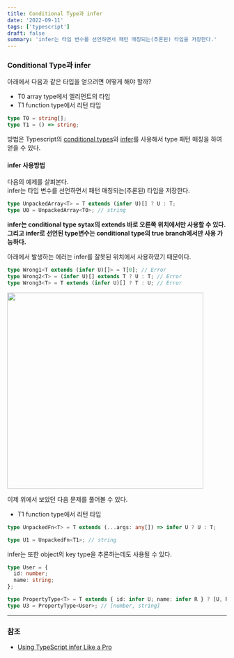 ```yaml
---
title: Conditional Type과 infer
date: '2022-09-11'
tags: ['typescript']
draft: false
summary: 'infer는 타입 변수를 선언하면서 패턴 매칭되는(추론된) 타입을 저장한다.'
---
```


### Conditional Type과 infer

아래에서 다음과 같은 타입을 얻으려면 어떻게 해야 할까?

- T0 array type에서 엘리먼트의 타입
- T1 function type에서 리턴 타입

```ts
type T0 = string[];
type T1 = () => string;
```

방법은 Typescript의 [conditional types](https://www.typescriptlang.org/docs/handbook/2/conditional-types.html)와 [infer](https://www.typescriptlang.org/docs/handbook/2/conditional-types.html#inferring-within-conditional-types)를 사용해서 type 패턴 매칭을 하여 얻을 수 있다.

#### infer 사용방법

다음의 예제를 살펴본다. <br />
infer는 타입 변수를 선언하면서 패턴 매칭되는(추론된) 타입을 저장한다. <br />

```ts
type UnpackedArray<T> = T extends (infer U)[] ? U : T;
type U0 = UnpackedArray<T0>; // string
```

**infer는 conditional type sytax의 extends 바로 오른쪽 위치에서만 사용할 수 있다.** <br />
**그리고 infer로 선언된 type변수는 conditional type의 true branch에서만 사용 가능하다.**

아래에서 발생하는 에러는 infer를 잘못된 위치에서 사용하였기 때문이다.

```ts
type Wrong1<T extends (infer U)[]> = T[0]; // Error
type Wrong2<T> = (infer U)[] extends T ? U : T; // Error
type Wrong3<T> = T extends (infer U)[] ? T : U; // Error
```

<img src="/static/images/infer-use.jpeg" width="450" />

이제 위에서 보았던 다음 문제를 풀어볼 수 있다.

- T1 function type에서 리턴 타입

```ts
type UnpackedFn<T> = T extends (...args: any[]) => infer U ? U : T;

type U1 = UnpackedFn<T1>; // string
```

infer는 또한 object의 key type을 추론하는데도 사용될 수 있다. <br />

```ts
type User = {
  id: number;
  name: string;
};

type PropertyType<T> = T extends { id: infer U; name: infer R } ? [U, R] : T;
type U3 = PropertyType<User>; // [number, string]
```

---

### 참조

- [Using TypeScript infer Like a Pro](https://levelup.gitconnected.com/using-typescript-infer-like-a-pro-f30ab8ab41c7)
